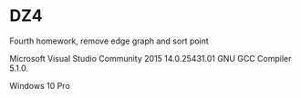 # DZ4
Fourth homework, remove edge graph and sort point

Microsoft Visual Studio Community 2015 14.0.25431.01 GNU GCC Compiler 5.1.0.

Windows 10 Pro
